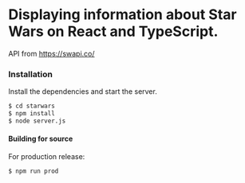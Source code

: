 # Displaying information about Star Wars on React and TypeScript.
API from https://swapi.co/

### Installation
Install the dependencies and start the server.

```sh
$ cd starwars
$ npm install
$ node server.js
```

#### Building for source
For production release:
```sh
$ npm run prod
```
